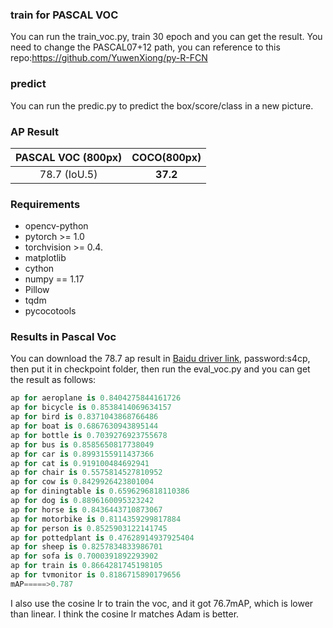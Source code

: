 ### train for PASCAL VOC
You can run the train_voc.py, train 30 epoch and you can get the result. You need to change the PASCAL07+12 path, you can reference to this repo:https://github.com/YuwenXiong/py-R-FCN

### predict
You can run the predic.py to predict the box/score/class in a new picture.

###  AP Result
| PASCAL VOC (800px) | COCO(800px) |
| :-----------: | :-----------------: |
|     78.7 (IoU.5)      |      **37.2**       |

### Requirements  
* opencv-python  
* pytorch >= 1.0  
* torchvision >= 0.4. 
* matplotlib
* cython
* numpy == 1.17
* Pillow
* tqdm
* pycocotools


### Results in Pascal Voc
You can download the 78.7 ap result in [Baidu driver link](https://pan.baidu.com/s/1aB0irfcJQM5WTlmiKFOfEA), password:s4cp, then put it in checkpoint folder, then run the eval_voc.py and
you can get the result as follows:
```python
ap for aeroplane is 0.8404275844161726
ap for bicycle is 0.8538414069634157
ap for bird is 0.8371043868766486
ap for boat is 0.6867630943895144
ap for bottle is 0.7039276923755678
ap for bus is 0.8585650817738049
ap for car is 0.8993155911437366
ap for cat is 0.919100484692941
ap for chair is 0.5575814527810952
ap for cow is 0.8429926423801004
ap for diningtable is 0.6596296818110386
ap for dog is 0.8896160095323242
ap for horse is 0.8436443710873067
ap for motorbike is 0.8114359299817884
ap for person is 0.8525903122141745
ap for pottedplant is 0.47628914937925404
ap for sheep is 0.8257834833986701
ap for sofa is 0.7000391892293902
ap for train is 0.8664281745198105
ap for tvmonitor is 0.8186715890179656
mAP=====>0.787
```
I also use the cosine lr to train the voc, and it got 76.7mAP, which is lower than linear. I think the cosine lr matches Adam is better.

